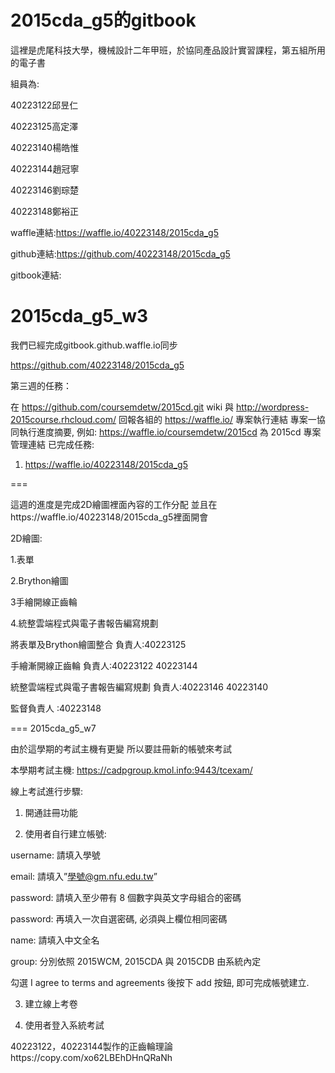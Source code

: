 2015cda_g5的gitbook
=======

這裡是虎尾科技大學，機械設計二年甲班，於協同產品設計實習課程，第五組所用的電子書

組員為:

40223122邱昱仁

40223125高定澤

40223140楊皓惟

40223144趙冠寧

40223146劉琮楚

40223148鄭裕正


waffle連結:https://waffle.io/40223148/2015cda_g5

github連結:https://github.com/40223148/2015cda_g5

gitbook連結:



2015cda_g5_w3
===

我們已經完成gitbook.github.waffle.io同步

https://github.com/40223148/2015cda_g5

第三週的任務：

在 https://github.com/coursemdetw/2015cd.git wiki 與 http://wordpress-2015course.rhcloud.com/ 回報各組的 https://waffle.io/ 專案執行連結
專案一協同執行進度摘要, 例如: https://waffle.io/coursemdetw/2015cd 為 2015cd 專案管理連結
已完成任務:

1. https://waffle.io/40223148/2015cda_g5

===

這週的進度是完成2D繪圖裡面內容的工作分配  並且在https://waffle.io/40223148/2015cda_g5裡面開會

2D繪圖:

1.表單

2.Brython繪圖

3手繪開線正齒輪

4.統整雲端程式與電子書報告編寫規劃

將表單及Brython繪圖整合 負責人:40223125

手繪漸開線正齒輪  負責人:40223122  40223144

統整雲端程式與電子書報告編寫規劃   負責人:40223146 40223140

監督負責人 :40223148

===
2015cda_g5_w7

由於這學期的考試主機有更變  所以要註冊新的帳號來考試

本學期考試主機: https://cadpgroup.kmol.info:9443/tcexam/

線上考試進行步驟:

1. 開通註冊功能

2. 使用者自行建立帳號:

username: 請填入學號

email: 請填入”學號@gm.nfu.edu.tw”

password: 請填入至少帶有 8 個數字與英文字母組合的密碼

password: 再填入一次自選密碼, 必須與上欄位相同密碼

name: 請填入中文全名

group: 分別依照 2015WCM, 2015CDA 與 2015CDB 由系統內定

勾選 I agree to terms and agreements 後按下 add 按鈕, 即可完成帳號建立.

3. 建立線上考卷

4. 使用者登入系統考試



40223122，40223144製作的正齒輪理論https://copy.com/xo62LBEhDHnQRaNh

